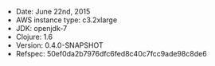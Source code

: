 - Date: June 22nd, 2015
- AWS instance type: c3.2xlarge
- JDK: openjdk-7
- Clojure: 1.6
- Version: 0.4.0-SNAPSHOT
- Refspec: 50ef0da2b7976dfc6fed8c40c7fcc9ade98c8de6
